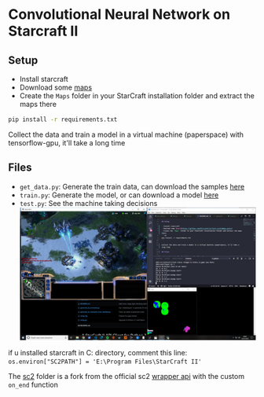 # Convolutional Neural Network on Starcraft II

## Setup

- Install starcraft
- Download some [maps](https://github.com/Blizzard/s2client-proto#map-packs)
- Create the `Maps` folder in your StarCraft installation folder and extract the maps there
```sh
pip install -r requirements.txt
```

Collect the data and train a model in a virtual machine (paperspace) with tensorflow-gpu, it'll take a long time

## Files

- `get_data.py`: Generate the train data, can download the samples [here](https://drive.google.com/file/d/1cO0BmbUhE2HsUC5ttQrLQC_wLTdCn2-u/view)
- `train.py`: Generate the model, or can download a model [here](https://drive.google.com/file/d/10lj3vo3nsEMhJayD-K-JFM8t-3BQYmWV/view)
- `test.py`: See the machine taking decisions ![test.py](screenshot.png)

if u installed starcraft in C: directory, comment this line:
`os.environ["SC2PATH"] = 'E:\Program Files\StarCraft II'`

The [sc2](https://github.com/daniel-kukiela/python-sc2) folder is a fork from the official sc2 [wrapper api](https://github.com/Dentosal/python-sc2) with the custom `on_end` function
